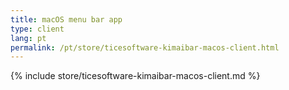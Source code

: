 ```yaml
---
title: macOS menu bar app
type: client
lang: pt
permalink: /pt/store/ticesoftware-kimaibar-macos-client.html
---
```


{% include store/ticesoftware-kimaibar-macos-client.md %}

